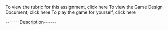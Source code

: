 To view the rubric for this assignment, click here
To view the Game Design Document, click here
To play the game for yourself, click here

-------Description------

